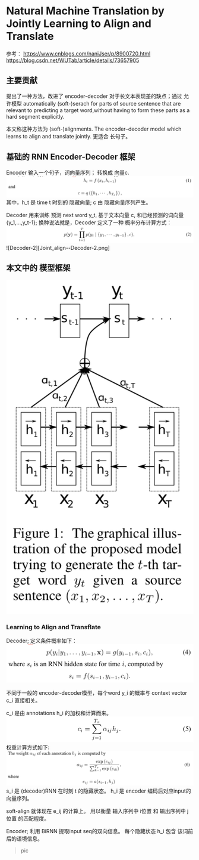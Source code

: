 # Natural Machine Translation by Jointly Learning to Align and Translate

参考：
https://www.cnblogs.com/naniJser/p/8900720.html
https://blog.csdn.net/WUTab/article/details/73657905


## 主要贡献

提出了一种方法，改进了 encoder-decoder 对于长文本表现差的缺点；通过 允许模型 automatically (soft-)serach for parts of source sentence that are relevant to predicting a target word,without having to form these parts as a hard segment explicitly.  

本文称这种方法为 (soft-)alignments.   The encoder–decoder model which learns to align and translate jointly.  更适合 长句子。

## 基础的 RNN Encoder-Decoder 框架

Encoder 输入一个句子，词向量序列； 转换成 向量c.
![RNN-encoder-decoder][RNN-encoder-decoder-1]
其中，h_t 是 time t 时刻的 隐藏向量; c 由 隐藏向量序列产生。

Decoder 用来训练 预测 next word y_t, 基于文本向量 c, 和已经预测的词向量{y_1,...,y_t-1};  换种说法就是，Decoder 定义了一种 概率分布计算方式：
![Decoder][Decoder]
![Decoder-2][Joint_align--Decoder-2.png]

## 本文中的 模型框架
![model_structure][model_structure]
### Learning to Align and Transflate

Decoder;
定义条件概率如下：
![new_Decoder][new_Decoder]

不同于一般的 encoder-decoder模型，每个word y_i 的概率与 context vector c_i 直接相关。

c_i 是由 annotations h_i 的加权和计算而来。
![c_i][c_i]
权重计算方式如下:
![atte_cpt][atte_cpt]  s_i  是 (decoder)RNN 在时刻 t 的隐藏状态。 h_i 是 encoder 编码后对应input的向量序列。

soft-align 就体现在 e_ij 的计算上。 用以衡量 输入序列中 i位置 和 输出序列中 j位置 的匹配程度。

Encoder;
利用 BiRNN 提取input seq的双向信息。 每个隐藏状态 h_i 包含 该词前后的语境信息。







> pic

[RNN-encoder-decoder-1]:pic/Joint_algin--RNN-encoder-decoder-1.png
[Decoder]:pic/Joint_align--Decoder.png
[Decoder-2]:pic/Joint_align--Decoder-2.png

[new_Decoder]:pic/Joint_align--new_Decoder.png
[c_i]:pic/Joint_align--c_i.png
[atte_cpt]:pic/Joint_align--atte_cpt.png
[model_structure]:pic/Joint_align--model_structure.png

